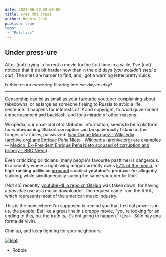 ```yaml
---
date: 2021-06-29 00:00:00
title: Free the press
author: Robbie Cook
publish: true
tags:
 - "Politics"
---
```

## Under press-ure

After (not) trying to torrent a movie for the first time in a while, I've (not) noticed that it's a bit harder now than in the old days (*you wouldn't steal a car*). The sites are harder to find, and I got a warning letter pretty quick.

Is this tut-tut censoring filtering into our day-to-day?

---

Censorship can be as small as your favourite youtuber complaining about takedowns, or as large as someone fleeing to Russia to avoid a life sentence. It happens for interests of IP and copyright, to avoid government embarrassment and backlash, and for a mirade of other reasons.

Wikipedia, our once-idol of distributed information, seems to be a platform for whitewashing. Blatant corruption can be quite easily hidden at the fringes of articles, passivized. [Iván Duque Márquez - Wikipedia (archive.org)](https://web.archive.org/web/20210525233659/https://en.wikipedia.org/wiki/Iv%C3%A1n_Duque_M%C3%A1rquez) and [Enrique Peña Nieto - Wikipedia (archive.org)](https://web.archive.org/web/20180115035511/https://en.wikipedia.org/wiki/Enrique_Pe%C3%B1a_Nieto) are examples -- [Mexico: Ex-President Enrique Peña Nieto accused of corruption and bribery - BBC News](https://www.bbc.com/news/world-latin-america-53746715)).

Even criticizing politicians (many people's favourite pasttime) is dangerous. In a country where a right-wing mogul currently owns [57% of the media](https://www.theguardian.com/news/datablog/2020/nov/13/australia-newspaper-ownership-is-among-the-most-concentrated-in-the-world), a high-ranking politician [arrested](https://www.theguardian.com/australia-news/2021/jun/18/friendlyjordies-arrest-by-nsw-police-fixated-persons-unit-questioned-by-former-top-prosecutor) a satirist youtuber's producer for allegedly stalking, while simultaneously sueing the same youtuber for libel.

(Not so) recently, [youtube-dl, a repo on GitHub](https://www.eff.org/deeplinks/2020/11/riaa-abuses-dmca-take-down-popular-tool-downloading-online-video) was taken down, for having a *possible* use as a music downloader. The request came from the RIAA, which represents most of the american music industry.

This is the point where I'm supposed to remind you that the real power is in us, the people. But like a great line in a crappy movie, "you're looking for an ending to this, but the truth is, it's not going to happen." (Leal - Sólo hay una forma de vivir).

Chin up, and keep fighting for your neighbours;

[![leal](/leal.jpg)](leal.jpg))

- Robbie

